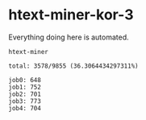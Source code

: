# htext-miner-kor-3

Everything doing here is automated.

```
htext-miner

total: 3578/9855 (36.3064434297311%)

job0: 648
job1: 752
job2: 701
job3: 773
job4: 704
```